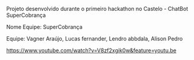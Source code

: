 
Projeto desenvolvido durante o primeiro hackathon no Castelo - ChatBot SuperCobrança

Nome Equipe: SuperCobrança

Equipe: Vagner Araújo, Lucas fernander, Lendro abbdala, Alison Pedro

https://www.youtube.com/watch?v=V8zf2xgik0w&feature=youtu.be
